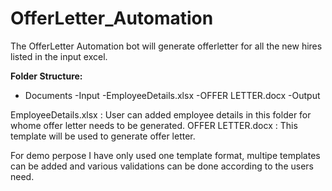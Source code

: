# OfferLetter_Automation

The OfferLetter Automation bot will generate offerletter for all the new hires listed in the input excel.

**Folder Structure:**
- Documents
  -Input
    -EmployeeDetails.xlsx
    -OFFER LETTER.docx
 -Output
 
 
 
 EmployeeDetails.xlsx : User can added employee details in this folder for whome offer letter needs to be generated.
 OFFER LETTER.docx : This template will be used to generate offer letter.
 
 
 For demo perpose I have only used one template format, multipe templates can be added and various validations can be done according to the users need.
 
